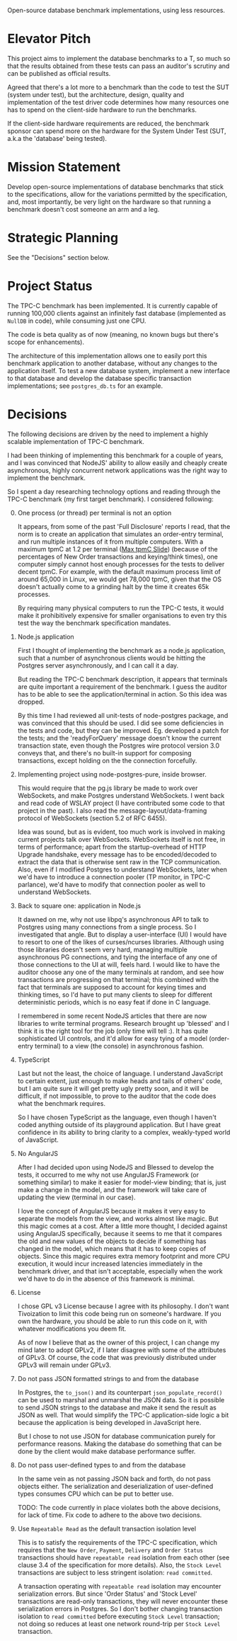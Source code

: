 
Open-source database benchmark implementations, using less resources.

Elevator Pitch
==============

This project aims to implement the database benchmarks to a T, so much so that
the results obtained from these tests can pass an auditor's scrutiny and can be
published as official results.

Agreed that there's a lot more to a benchmark than the code to test the SUT
(system under test), but the architecture, design, quality and implementation of
the test driver code determines how many resources one has to spend on the
client-side hardware to run the benchmarks.

If the client-side hardware requirements are reduced, the benchmark sponsor
can spend more on the hardware for the System Under Test (SUT, a.k.a the
'database' being tested).

Mission Statement
=================

Develop open-source implementations of database benchmarks that stick to the
specifications, allow for the variations permitted by the specification, and,
most importantly, be very light on the hardware so that running a benchmark
doesn't cost someone an arm and a leg.

Strategic Planning
==================

See the "Decisions" section below.

Project Status
==============

The TPC-C benchmark has been implemented. It is currently capable of running
100,000 clients against an infinitely fast database (implemented as `NullDB` in
code), while consuming just one CPU.

The code is beta quality as of now (meaning, no known bugs but there's scope for
enhancements).

The architecture of this implementation allows one to easily port this benchmark
application to another database, without any changes to the application itself.
To test a new database system, implement a new interface to that database
and develop the database specific transaction implementations; see `postgres_db.ts`
for an example.

Decisions
=========

The following decisions are driven by the need to implement a highly scalable
implementation of TPC-C benchmark.

I had been thinking of implementing this benchmark for a couple of years, and I
was convinced that NodeJS' ability to allow easily and cheaply create
asynchronous, highly concurrent network applications was the right way to
implement the benchmark.

So I spent a day researching technology options and reading through  the TPC-C
benchmark (my first target benchmark). I considered following:

0. One process (or thread) per terminal is not an option

	It appears, from some of the past 'Full Disclosure' reports I read, that the
norm is to create an application that simulates an order-entry terminal, and
run multiple instances of it from multiple computers. With a maximum tpmC at
1.2 per terminal ([Max tpmC Slide]) (because of the percentages of New Order
transactions and keying/think times), one computer simply cannot host enough
processes for the tests to deliver decent tpmC. For example, with the default maximum
process limit of around 65,000 in Linux, we would get 78,000 tpmC, given that the
OS doesn't actually come to a grinding halt by the time it creates 65k processes.

	By requiring many physical computers to run the TPC-C tests, it would make it
prohibitively expensive for smaller organisations to even try this test the way
the benchmark specification mandates.

[Max tpmC Slide]: http://www.tpc.org/information/sessions/sigmod/sld016.htm

1. Node.js application

	First I thought of implementing the benchmark as a node.js application, such
that a number of asynchronous clients would be hitting the Postgres server
asynchronously, and I can call it a day.

	But reading the TPC-C benchmark description, it appears that terminals are
quite important a requirement of the benchmark. I guess the auditor has to be
able to see the application/terminal in action. So this idea was dropped.

	By this time I had reviewed all unit-tests of node-postgres package, and was
convinced that this should be used. I did see some deficiencies in the tests and
code, but they can be improved. Eg. developed a patch for the tests; and the
'readyForQuery' message doesn't know the current transaction state, even though
the Postgres wire protocol version 3.0 conveys that, and there's no built-in
support for composing transactions, except holding on the the connection
forcefully.

2. Implementing project using node-postgres-pure, inside browser.

	This would require that the pg.js library be made to work over WebSockets,
and make Postgres understand WebSockets. I went back and read code of WSLAY
project (I have contributed some code to that project in the past). I also read
the message-layout/data-framing protocol of WebSockets (section 5.2 of RFC 6455).

	Idea was sound, but as is evident, too much work is involved in making
current projects talk over WebSockets. WebSockets itself is not free, in terms
of performance; apart from the startup-overhead of HTTP Upgrade handshake, every
message has to be encoded/decoded to extract the data that is otherwise sent raw
in the TCP communication. Also, even if I modified Postgres to understand
WebSockets, later when we'd have to introduce a connection pooler (TP monitor,
in TPC-C parlance), we'd have to modify that connection pooler as well to
understand WebSockets.

3. Back to square one: application in Node.js

	It dawned on me, why not use libpq's asynchronous API to talk to Postgres
using many connections from a single process. So I investigated that angle. But
to display a user-interface (UI) I would have to resort to one of the likes of
curses/ncurses libraries. Although using those libraries doesn't seem very hard,
managing multiple asynchronous PG connections, and tying the interface of any
one of those connections to the UI at will, feels hard. I would like to have the
auditor choose any one of the many terminals at random, and see how transactions
are progressing on that terminal; this combined with the fact that terminals are
supposed to account for keying times and thinking times, so I'd have to put many
clients to sleep for different deterministic periods, which is no easy feat if
done in C language.

	I remembered in some recent NodeJS articles that there are now libraries to
write terminal programs. Research brought up 'blessed' and I think it is the right
tool for the job (only time will tell :). It has quite sophisticated UI controls,
and it'd allow for easy tying of a model (order-entry terminal) to a view (the
console) in asynchronous fashion.

4. TypeScript

	Last but not the least, the choice of language. I understand JavaScript to
certain extent, just enough to make heads and tails of others' code, but I am
quite sure it will get pretty ugly pretty soon, and it will be difficult, if not
impossible, to prove to the auditor that the code does what the benchmark
requires.

	So I have chosen TypeScript as the language, even though I haven't coded
anything outside of its playground application. But I have great confidence in
its ability to bring clarity to a complex, weakly-typed world of JavaScript.

5. No AngularJS

	After I had decided upon using NodeJS and Blessed to develop the tests, it
occurred to me why not use AngularJS Framework (or something similar) to make it
easier for model-view binding; that is, just make a change in the model, and the
framework will take care of updating the view (terminal in our case).

	I love the concept of AngularJS because it makes it very easy to separate
the models from the view, and works almost like magic. But this magic comes at a
cost. After a little more thought, I decided against using AngularJS
specifically, because it seems to me that it compares the old and new values of
the objects to decide if something has changed in the model, which means that it
has to keep copies of objects. Since this magic requires extra memory footprint
and more CPU execution, it would incur increased latencies immediately in the
benchmark driver, and that isn't acceptable, especially when the work we'd have
to do in the absence of this framework is minimal.

6. License

	I chose GPL v3 License because I agree with its philosophy. I don't want
Tivoization to limit this code being run on someone's hardware. If you own the
hardware, you should be able to run this code on it, with whatever modifications
you deem fit.

	As of now I believe that as the owner of this project, I can change my mind
later to adopt GPLv2, if I later disagree with some of the attributes of GPLv3.
Of course, the code that was previously distributed under GPLv3 will remain
under GPLv3.

7. Do not pass JSON formatted strings to and from the database

	In Postgres, the `to_json()` and its counterpart `json_populate_record()` can
be used to marshal and unmarshal the JSON data. So it is possible to send JSON
strings to the database and make it send the result as JSON as well. That would
simplify the TPC-C application-side logic a bit because the application is being
developed in JavaScript here.

	But I chose to not use JSON for database communication purely for performance
reasons. Making the database do something that can be done by the client would
make database performance suffer.

8. Do not pass user-defined types to and from the database

	In the same vein as not passing JSON back and forth, do not pass objects
either. The serialization and deserialization of user-defined types consumes
CPU which can be put to better use.

	TODO: The code currently in place violates both the above decisions, for lack
of time. Fix code to adhere to the above two decisions.

9. Use `Repeatable Read` as the default transaction isolation level

	This is to satisfy the requirements of the TPC-C specification, which requires
that the `New Order`, `Payment`, `Delivery` and `Order Status` transactions
should have `repeatable read` isolation from each other (see clause 3.4 of the
specification for more details). Also, the `Stock Level` transactions are subject
to less stringent isolation: `read committed`.

	A transaction operating with `repeatable read` isolation may encounter
serialization errors. But since 'Order Status' and 'Stock Level' transactions are
read-only transactions, they will never encounter these serialization errors in
Postgres. So I don't bother changing transaction isolation to `read committed`
before executing `Stock Level` transaction; not doing so reduces at least one
network round-trip per `Stock Level` transaction.
